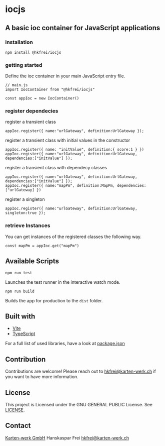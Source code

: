 # iocjs

## A basic ioc container for JavaScript applications

### installation

```
npm install @hkfrei/iocjs
```

### getting started

Define the ioc container in your main JavaScript entry file.

```
// main.js
import IocContainer from "@hkfrei/iocjs"

const appIoc = new IocContainer()

```

### register dependecies

register a transient class

```
appIoc.register({ name:"urlGateway", definition:UrlGateway });
```

register a transient class with initial values in the constructor

```
appIoc.register({ name: "initValue", definition:{ score:1 } })
appIoc.register({ name:"urlGateway", definition:UrlGateway, dependencies:["initValue"] });
```

register a transient class with dependecy classes

```
appIoc.register({ name:"urlGateway", definition:UrlGateway, dependencies:["initValue"] });
appIoc.register({ name:"mapPm", definition:MapPm, dependencies:["urlGateway] })
```

register a singleton

```
appIoc.register({ name:"urlGateway", definition:UrlGateway, singleton:true });
```

### retrieve Instances

You can get instances of the registered classes the following way.

```
const mapPm = appIoc.get("mapPm")

```

## Available Scripts

```
npm run test
```

Launches the test runner in the interactive watch mode.<br />

```
npm run build
```

Builds the app for production to the `dist` folder.<br />

## Built with

- [Vite](https://vitejs.dev/)
- [TypeScript](https://www.typescriptlang.org/)

For a full list of used libraries, have a look at [package.json](package.json)

## Contribution

Contributions are welcome! Please reach out to [hkfrei@karten-werk.ch](mailto:hkfrei@karten-werk.ch) if you want to have more information.

## License

This project is Licensed under the GNU GENERAL PUBLIC License. See [LICENSE](LICENSE).

## Contact

[Karten-werk GmbH](https://karten-werk.ch)
Hanskaspar Frei
[hkfrei@karten-werk.ch](mailto:hkfrei@karten-werk.ch)

